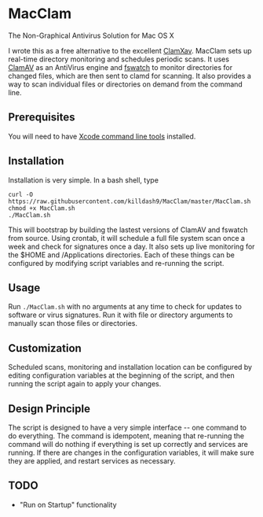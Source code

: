 # MacClam

The Non-Graphical Antivirus Solution for Mac OS X

I wrote this as a free alternative to the excellent <a
href="https://www.clamxav.com/" target="_blank">ClamXav</a>.  MacClam
sets up real-time directory monitoring and schedules periodic scans.
It uses <a href="http://www.clamav.net/" target="_blank">ClamAV</a> as
an AntiVirus engine and <a
href="https://github.com/emcrisostomo/fswatch"
target="_blank">fswatch</a> to monitor directories for changed files,
which are then sent to clamd for scanning.  It also provides a way to
scan individual files or directories on demand from the command line.

## Prerequisites ##

You will need to have <a
href="https://developer.apple.com/library/ios/technotes/tn2339/_index.html">Xcode
command line tools</a> installed.

## Installation ##

Installation is very simple.  In a bash shell, type

    curl -O https://raw.githubusercontent.com/killdash9/MacClam/master/MacClam.sh
    chmod +x MacClam.sh
    ./MacClam.sh

This will bootstrap by building the lastest versions of ClamAV and
fswatch from source.  Using crontab, it will schedule a full file
system scan once a week and check for signatures once a day.  It also
sets up live monitoring for the $HOME and /Applications directories.
Each of these things can be configured by modifying script variables
and re-running the script.

## Usage ##

Run `./MacClam.sh` with no arguments at any time to check for updates to
software or virus signatures.  Run it with file or directory arguments
to manually scan those files or directories.

## Customization ##

Scheduled scans, monitoring and installation location can be
configured by editing configuration variables at the beginning of the
script, and then running the script again to apply your changes.

## Design Principle ##

The script is designed to have a very simple interface -- one command
to do everything.  The command is idempotent, meaning that re-running
the command will do nothing if everything is set up correctly and
services are running.  If there are changes in the configuration
variables, it will make sure they are applied, and restart services as
necessary.

## TODO ##
* "Run on Startup" functionality